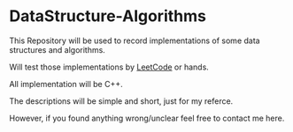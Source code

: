 # DataStructure-Algorithms

This Repository will be used to record implementations of some data structures and algorithms.

Will test those implementations by [LeetCode](https://leetcode.com/) or hands.

All implementation will be C++.

The descriptions will be simple and short, just for my referce.

However, if you found anything wrong/unclear feel free to contact me here.
